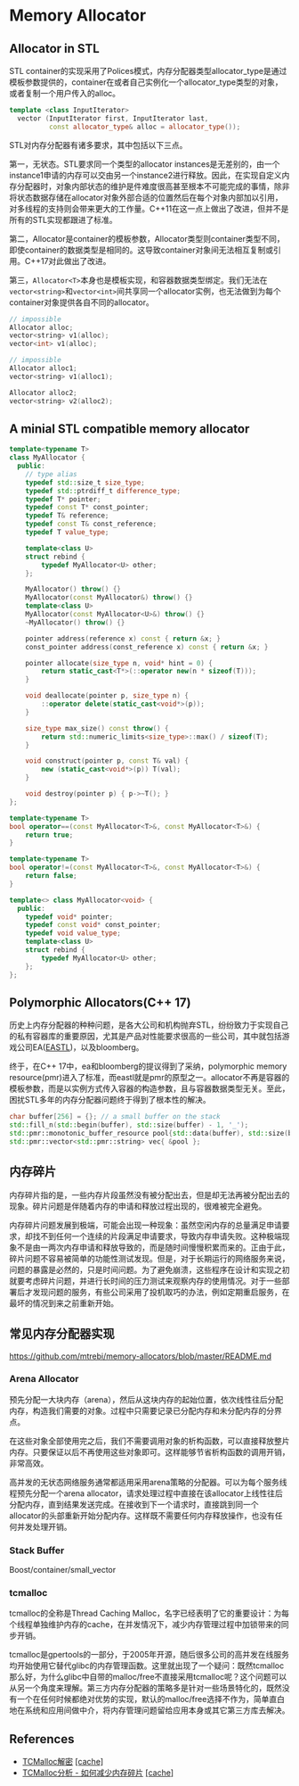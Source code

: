 # Memory Allocator

## Allocator in STL

STL container的实现采用了Polices模式，内存分配器类型allocator_type是通过模板参数提供的，container在或者自己实例化一个allocator_type类型的对象，或者复制一个用户传入的alloc。

```cpp
template <class InputIterator>
  vector (InputIterator first, InputIterator last,
          const allocator_type& alloc = allocator_type());
```

STL对内存分配器有诸多要求，其中包括以下三点。

第一，无状态。STL要求同一个类型的allocator instances是无差别的，由一个instance1申请的内存可以交由另一个instance2进行释放。因此，在实现自定义内存分配器时，对象内部状态的维护是件难度很高甚至根本不可能完成的事情，除非将状态数据存储在allocator对象外部合适的位置然后在每个对象内部加以引用，对多线程的支持则会带来更大的工作量。C++11在这一点上做出了改进，但并不是所有的STL实现都跟进了标准。

第二，Allocator是container的模板参数，Allocator类型则container类型不同，即使container的数据类型是相同的。这导致container对象间无法相互复制或引用。C++17对此做出了改进。

第三，`Allocator<T>`本身也是模板实现，和容器数据类型绑定。我们无法在`vector<string>`和`vector<int>`间共享同一个allocator实例，也无法做到为每个container对象提供各自不同的allocator。

```cpp
// impossible
Allocator alloc;
vector<string> v1(alloc);
vector<int> v1(alloc);

// impossible
Allocator alloc1;
vector<string> v1(alloc1);

Allocator alloc2;
vector<string> v2(alloc2);
```

## A minial STL compatible memory allocator

```cpp
template<typename T>
class MyAllocator {
  public:
    // type alias
    typedef std::size_t size_type;
    typedef std::ptrdiff_t difference_type;
    typedef T* pointer;
    typedef const T* const_pointer;
    typedef T& reference;
    typedef const T& const_reference;
    typedef T value_type;

    template<class U>
    struct rebind {
        typedef MyAllocator<U> other;
    };

    MyAllocator() throw() {}
    MyAllocator(const MyAllocator&) throw() {}
    template<class U>
    MyAllocator(const MyAllocator<U>&) throw() {}
    ~MyAllocator() throw() {}

    pointer address(reference x) const { return &x; }
    const_pointer address(const_reference x) const { return &x; }

    pointer allocate(size_type n, void* hint = 0) {
        return static_cast<T*>(::operator new(n * sizeof(T)));
    }

    void deallocate(pointer p, size_type n) {
        ::operator delete(static_cast<void*>(p));
    }

    size_type max_size() const throw() {
        return std::numeric_limits<size_type>::max() / sizeof(T);
    }

    void construct(pointer p, const T& val) {
        new (static_cast<void*>(p)) T(val);
    }

    void destroy(pointer p) { p->~T(); }
};

template<typename T>
bool operator==(const MyAllocator<T>&, const MyAllocator<T>&) {
    return true;
}

template<typename T>
bool operator!=(const MyAllocator<T>&, const MyAllocator<T>&) {
    return false;
}

template<> class MyAllocator<void> {
  public:
    typedef void* pointer;
    typedef const void* const_pointer;
    typedef void value_type;
    template<class U>
    struct rebind {
        typedef MyAllocator<U> other;
    };
};
```

## Polymorphic Allocators(C++ 17)

历史上内存分配器的种种问题，是各大公司和机构抛弃STL，纷纷致力于实现自己的私有容器库的重要原因，尤其是产品对性能要求很高的一些公司，其中就包括游戏公司EA([EASTL](http://www.open-std.org/jtc1/sc22/wg21/docs/papers/2007/n2271.html))，以及bloomberg。

终于，在C++ 17中，ea和bloomberg的提议得到了采纳，polymorphic memory resource(pmr)进入了标准，而eastl就是pmr的原型之一。allocator不再是容器的模板参数，而是以实例方式传入容器的构造参数，且与容器数据类型无关。至此，困扰STL多年的内存分配器问题终于得到了根本性的解决。


```cpp
char buffer[256] = {}; // a small buffer on the stack
std::fill_n(std::begin(buffer), std::size(buffer) - 1, '_');
std::pmr::monotonic_buffer_resource pool{std::data(buffer), std::size(buffer)};
std::pmr::vector<std::pmr::string> vec{ &pool };
```

## 内存碎片

内存碎片指的是，一些内存片段虽然没有被分配出去，但是却无法再被分配出去的现象。碎片问题是伴随着内存的申请和释放过程出现的，很难被完全避免。

内存碎片问题发展到极端，可能会出现一种现象：虽然空闲内存的总量满足申请要求，却找不到任何一个连续的片段满足申请要求，导致内存申请失败。这种极端现象不是由一两次内存申请和释放导致的，而是随时间慢慢积累而来的。正由于此，碎片问题不容易被简单的功能性测试发现。但是，对于长期运行的网络服务来说，问题的暴露是必然的，只是时间问题。为了避免崩溃，这些程序在设计和实现之初就要考虑碎片问题，并进行长时间的压力测试来观察内存的使用情况。对于一些部署后才发现问题的服务，有些公司采用了投机取巧的办法，例如定期重启服务，在最坏的情况到来之前重新开始。

## 常见内存分配器实现

https://github.com/mtrebi/memory-allocators/blob/master/README.md

### Arena Allocator

预先分配一大块内存（arena），然后从这块内存的起始位置，依次线性往后分配内存，构造我们需要的对象。过程中只需要记录已分配内存和未分配内存的分界点。

在这些对象全部使用完之后，我们不需要调用对象的析构函数，可以直接释放整片内存。只要保证以后不再使用这些对象即可。这样能够节省析构函数的调用开销，非常高效。

高并发的无状态网络服务通常都适用采用arena策略的分配器。可以为每个服务线程预先分配一个arena allocator，请求处理过程中直接在该allocator上线性往后分配内存，直到结果发送完成。在接收到下一个请求时，直接跳到同一个allocator的头部重新开始分配内存。这样既不需要任何内存释放操作，也没有任何并发处理开销。

### Stack Buffer

Boost/container/small_vector

### tcmalloc

tcmalloc的全称是Thread Caching Malloc，名字已经表明了它的重要设计：为每个线程单独维护内存的cache，在并发情况下，减少内存管理过程中加锁带来的同步开销。

tcmalloc是gpertools的一部分，于2005年开源，随后很多公司的高并发在线服务均开始使用它替代glibc的内存管理函数。这里就出现了一个疑问：既然tcmalloc那么好，为什么glibc中自带的malloc/free不直接采用tcmalloc呢？这个问题可以从另一个角度来理解。第三方内存分配器的策略多是针对一些场景特化的，既然没有一个在任何时候都绝对优势的实现，默认的malloc/free选择不作为，简单直白地在系统和应用间做中介，将内存管理问题留给应用本身或其它第三方库去解决。

## References

* [TCMalloc解密](https://wallenwang.com/2018/11/tcmalloc/) [[cache]](ref/TCMalloc_Wallen_Blog.html)
* [TCMalloc分析 - 如何减少内存碎片](https://zhuanlan.zhihu.com/p/29415507) [[cache]](ref/TCMalloc_memory_fragementation.html)